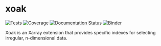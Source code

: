 # xoak

[![Tests](https://github.com/ESM-VFC/xoak/workflows/test/badge.svg)](https://github.com/ESM-VFC/xoak/actions?query=workflow%3Atest)
[![Coverage](https://codecov.io/gh/ESM-VFC/xoak/branch/master/graphs/badge.svg?branch=master)](https://codecov.io/github/ESM-VFC/xoak?branch=master)
[![Documentation Status](https://readthedocs.org/projects/xoak/badge/?version=latest)](https://xoak.readthedocs.io/en/latest/?badge=latest)
[![Binder](https://mybinder.org/badge_logo.svg)](https://mybinder.org/v2/gh/ESM-VFC/xoak/master?filepath=examples%2Fbasic_examples.ipynb)

Xoak is an Xarray extension that provides specific indexes for selecting irregular, n-dimensional data.

